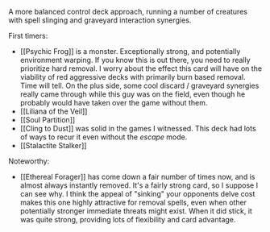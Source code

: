 A more balanced control deck approach, running a number of creatures with spell slinging and graveyard interaction synergies.

First timers:

- [[Psychic Frog]] is a monster. Exceptionally strong, and potentially environment warping. If you know this is out there, you need to really prioritize hard removal. I worry about the effect this card will have on the viability of red aggressive decks with primarily burn based removal. Time will tell. On the plus side, some cool discard / graveyard synergies really came through while this guy was on the field, even though he probably would have taken over the game without them.
- [[Liliana of the Veil]]
- [[Soul Partition]]
- [[Cling to Dust]] was solid in the games I witnessed. This deck had lots of ways to recur it even without the _escape_ mode.
- [[Stalactite Stalker]]

Noteworthy:

- [[Ethereal Forager]] has come down a fair number of times now, and is almost always instantly removed. It's a fairly strong card, so I suppose I can see why. I think the appeal of "sinking" your opponents delve cost makes this one highly attractive for removal spells, even when other potentially stronger immediate threats might exist. When it did stick, it was quite strong, providing lots of flexibility and card advantage.

